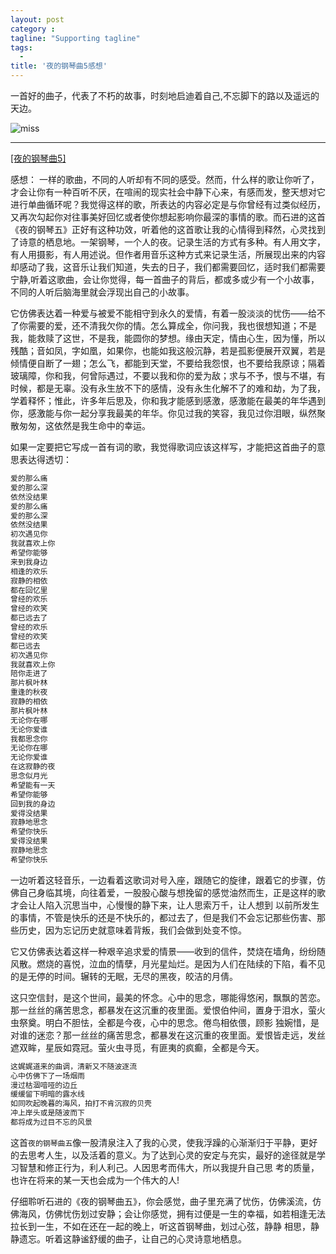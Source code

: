 ```yaml
---
layout: post
category :
tagline: "Supporting tagline"
tags:
  -
title: '夜的钢琴曲5感想'
---
```

一首好的曲子，代表了不朽的故事，时刻地启迪着自己,不忘脚下的路以及遥远的天边。

![miss](http://lkkandsyf.github.com/pictures/miss.png)

---

<!--more-->

[\[夜的钢琴曲5\]](http://www.xiami.com/song/1769819218)

感想：
一样的歌曲，不同的人听却有不同的感受。然而，什么样的歌让你听了，才会让你有一种百听不厌，在喧闹的现实社会中静下心来，有感而发，整天想对它进行单曲循环呢？我觉得这样的歌，所表达的内容必定是与你曾经有过类似经历，又再次勾起你对往事美好回忆或者使你想起影响你最深的事情的歌。而石进的这首《夜的钢琴五》正好有这种功效，听着他的这首歌让我的心情得到释然，心灵找到了诗意的栖息地。一架钢琴，一个人的夜。记录生活的方式有多种。有人用文字，有人用摄影，有人用述说。但作者用音乐这种方式来记录生活，所展现出来的内容却感动了我，这音乐让我们知道，失去的日子，我们都需要回忆，适时我们都需要宁静,听着这歌曲，会让你觉得，每一首曲子的背后，都或多或少有一个小故事，不同的人听后脑海里就会浮现出自己的小故事。

它仿佛表达着一种爱与被爱不能相守到永久的爱情，有着一股淡淡的忧伤——给不了你需要的爱，还不清我欠你的情。怎么算成全，你问我，我也很想知道；不是我，能救赎了这世，不是我，能圆你的梦想。缘由天定，情由心生，因为懂，所以残酷；音如凤，字如凰，如果你，也能如我这般沉静，若是孤影便展开双翼，若是倾情便自断了一翅；怎么飞，都能到天堂，不要给我怨恨，也不要给我原谅；隔着玻璃障，你和我，何曾际遇过，不要以我和你的爱为敌；求与不予，恨与不堪，有时候，都是无辜。没有永生放不下的感情，没有永生化解不了的难和劫，为了我，学着释怀；惟此，许多年后思及，你和我才能感到感激，感激能在最美的年华遇到你，感激能与你一起分享我最美的年华。你见过我的笑容，我见过你泪眼，纵然聚散匆匆，这依然是我生命中的幸运。

如果一定要把它写成一首有词的歌，我觉得歌词应该这样写，才能把这首曲子的意思表达得透切：
```C
爱的那么痛
爱的那么深
依然没结果
爱的那么痛
爱的那么深
依然没结果
初次遇见你
我就喜欢上你
希望你能够
来到我身边
相逢的欢乐
寂静的相依
都在回忆里
曾经的欢乐
曾经的欢笑
都已远去了
曾经的欢乐
曾经的欢笑
都已远去
初次遇见你
我就喜欢上你
陪你走进了
那片枫叶林
重逢的秋夜
寂静的相依
那片枫叶林
无论你在哪
无论你爱谁
我都思念你
无论你在哪
无论你爱谁
在这寂静的夜
思念似月光
希望能有一天
希望你能够
回到我的身边
爱得没结果
寂静地思念
希望你快乐
爱得没结果
寂静地思念
希望你快乐
```

一边听着这轻音乐，一边看着这歌词对号入座，跟随它的旋律，跟着它的步骤，仿佛自己身临其境，向往着爱，一股股心酸与想挽留的感觉油然而生，正是这样的歌才会让人陷入沉思当中，心慢慢的静下来，让人思索万千，让人想到
以前所发生的事情，不管是快乐的还是不快乐的，都过去了，但是我们不会忘记那些伤害、那些历史，因为忘记历史就意味着背叛，我们会做到处变不惊。

它又仿佛表达着这样一种艰辛追求爱的情景——收到的信件，焚烧在墙角，纷纷随风散。燃烧的喜悦，泣血的情孽，月光星灿烂。是因为人们在陆续的下陷，看不见的是无停的时间。辗转的无眠，无尽的黑夜，皎洁的月倩。

这只空信封，是这个世间，最美的怀念。心中的思念，哪能得悠闲，飘飘的苦恋。那一丝丝的痛苦思念，都暴发在这沉重的夜里面。爱恨伯仲间，置身于泪水，萤火虫祭奠。明白不胆怯，全都是今夜，心中的思念。倦鸟相依偎，顾影
独婉惜，是对谁的迷恋？那一丝丝的痛苦思念，都暴发在这沉重的夜里面。爱恨皆走远，发丝遮双眸，星辰如霓冠。萤火虫寻觅，有匪夷的疯癫，全都是今天。

```C
这娓娓道来的曲调，清新又不随波逐流
心中仿佛下了一场烟雨
漫过枯涸喑哑的边丘
缓缓留下明暗的露水线
如同吹起晚暮的海风，拍打不肯沉寂的贝壳
冲上岸头或是随波而下
都将成为过目不忘的风景
```
这首`夜的钢琴曲五`像一股清泉注入了我的心灵，使我浮躁的心渐渐归于平静，更好的去思考人生，以及活着的意义。为了达到心灵的安定与充实，最好的途径就是学习智慧和修正行为，利人利己。人因思考而伟大，所以我提升自己思
考的质量，也许在将来的某一天也会成为一个伟大的人!

仔细聆听石进的《夜的钢琴曲五》，你会感觉，曲子里充满了忧伤，仿佛溪流，仿佛海风，仿佛忧伤划过安静；会让你感觉，拥有过便是一生的幸福，如若相逢无法拉长到一生，不如在还在一起的晚上，听这首钢琴曲，划过心弦，静静
相思，静静遗忘。听着这静谧舒缓的曲子，让自己的心灵诗意地栖息。
